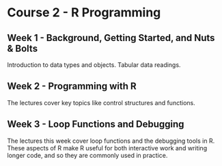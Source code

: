 # Course 2 - R Programming

## Week 1 - Background, Getting Started, and Nuts & Bolts
Introduction to data types and objects. Tabular data readings.

## Week 2 - Programming with R
The lectures cover key topics like control structures and functions.

## Week 3 - Loop Functions and Debugging
The lectures this week cover loop functions and the debugging tools in R. These aspects of R make R useful for both interactive work and writing longer code, and so they are commonly used in practice.
